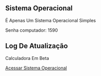 <DOCTYPE html>
  <html lang="pt-br">
    <head></head>
<body>
<h2 style="fony-weight: bold;">Sistema Operacional</h2>
<p>É Apenas Um Sistema Operacional Simples</p>
<p>Senha computador: 1590</p>
  
  <h2>Log De Atualização</h2>
  <p>Calculadora Em Beta</p>
  <a href="https://arthur2-1723.github.io/sistema-operacional/">Acessar Sistema Operacional</a>
</body>
</html>
